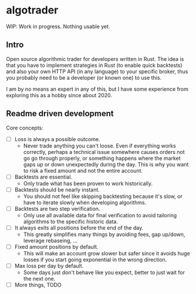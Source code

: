 # algotrader

WIP: Work in progress. Nothing usable yet.

## Intro

Open source algorithmic trader for developers written in Rust. The idea is that you have to implement strategies in Rust (to enable quick backtests) and also your own HTTP API (in any language) to your specific broker, thus you probably need to be a developer (or known one) to use this.

I am by no means an expert in any of this, but I have some experience from exploring this as a hobby since about 2020.

## Readme driven development

Core concepts:

- [ ] Loss is always a possible outcome.
  - Never trade anything you can't loose. Even if everything works correctly, perhaps a technical issue somewhere causes orders not go go through properly, or something happens where the market gaps up or down unexpectedly during the day. This is why you want to risk a fixed amount and not the entire account.
- [ ] Backtests are essential.
  - Only trade what has been proven to work historically.
- [ ] Backtests should be nearly instant.
  - You should not feel like skipping backtesting because it's slow, or have to iterate slowly when developing algorithms.
- [ ] Backtests are two step verification.
  - Only use all available data for final verification to avoid tailoring algorithms to the specific historic data.
- [ ] It always exits all positions before the end of the day.
  - This greatly simplifies many things by avoiding fees, gap up/down, leverage rebaseing, ...
- [ ] Fixed amount positions by default.
  - This will make an account grow slower but safer since it avoids huge losses if you start going exponential in the wrong direction.
- [ ] Max loss per day by default.
  - Some days just don't behave like you expect, better to just wait for the next one.
- [ ] More things, TODO
